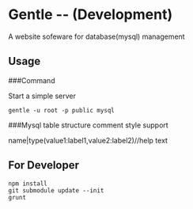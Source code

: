Gentle -- (Development)
===================

A website sofeware for database(mysql) management 


Usage
-------------------

###Command

Start a simple server

	gentle -u root -p public mysql

###Mysql table structure comment style support

name|type(value1:label1,value2:label2)//help text

For Developer
-------------------

	npm install
	git submodule update --init
	grunt
